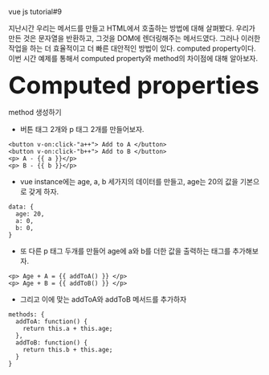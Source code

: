 vue js tutorial#9

지난시간 우리는 메서드를 만들고 HTML에서 호출하는 방법에 대해 살펴봤다.
우리가 만든 것은 문자열을 반환하고, 그것을 DOM에 렌더링해주는 메서드였다.
그러나 이러한 작업을 하는 더 효율적이고 더 빠른 대안적인 방법이 있다.
computed property이다.
이번 시간 예제를 통해서 computed property와 method의 차이점에 대해 알아보자.


<b><font size="10">Computed properties</font></b>


method 생성하기

- 버튼 태그 2개와 p 태그 2개를 만들어보자.
```
<button v-on:click-"a++"> Add to A </button>
<button v-on:click-"b++"> Add to B </button>
<p> A - {{ a }}</p>
<p> B - {{ b }}</p>
```
- vue instance에는 age, a, b 세가지의 데이터를 만들고, age는 20의 값을 기본으로 갖게 하자.
```
data: {
  age: 20,
  a: 0,
  b: 0,
}
```
- 또 다른 p 태그 두개를 만들어 age에 a와 b를 더한 값을 출력하는 태그를 추가해보자.
```
<p> Age + A = {{ addToA() }} </p>
<p> Age + B = {{ addToB() }} </p>
```
- 그리고 이에 맞는 addToA와 addToB 메서드를 추가하자
```
methods: {
  addToA: function() {
    return this.a + this.age;
  },
  addToB: function() {
    return this.b + this.age;
  }
}
```
